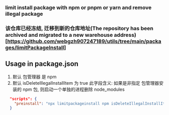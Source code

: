 ### limit install package with npm or pnpm or yarn and remove illegal package

### 该仓库已经冻结, 迁移到新的仓库地址(The repository has been archived and migrated to a new warehouse address)[https://github.com/webgzh907247189/utils/tree/main/packages/limitPackageInstall]

## Usage in package.json

1. 默认 包管理器 是 npm
2. 默认 isDeleteIllegalInstallItem 为 true 此字段含义: 如果是非指定 包管理器安装的 npm 包, 则启动一个单独的进程删除 node_modules

```json
  "scripts": {
    "preinstall": "npx limitpackageinstall npm isDeleteIllegalInstallItem=true"
  }
```
